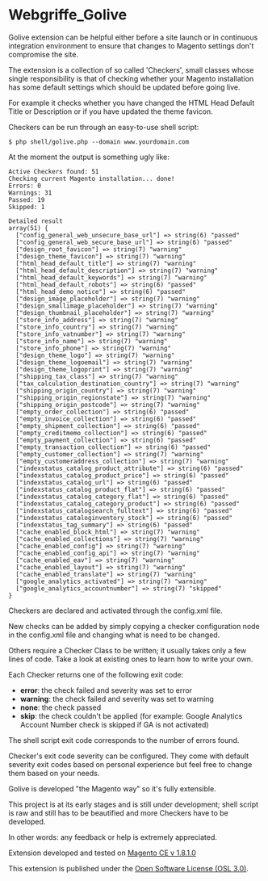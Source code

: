 Webgriffe_Golive
================

Golive extension can be helpful either before a site launch or in continuous
integration environment to ensure that changes to Magento settings don't
compromise the site.

The extension is a collection of so called 'Checkers', small classes whose
single responsibility is that of checking whether your Magento installation
has some default settings which should be updated before going live.

For example it checks whether you have changed the HTML Head Default Title or
Description or if you have updated the theme favicon.

Checkers can be run through an easy-to-use shell script:

```
$ php shell/golive.php --domain www.yourdomain.com
```

At the moment the output is something ugly like:

```
Active Checkers found: 51
Checking current Magento installation... done!
Errors: 0
Warnings: 31
Passed: 19
Skipped: 1

Detailed result
array(51) {
  ["config_general_web_unsecure_base_url"] => string(6) "passed"
  ["config_general_web_secure_base_url"] => string(6) "passed"
  ["design_root_favicon"] => string(7) "warning"
  ["design_theme_favicon"] => string(7) "warning"
  ["html_head_default_title"] => string(7) "warning"
  ["html_head_default_description"] => string(7) "warning"
  ["html_head_default_keywords"] => string(7) "warning"
  ["html_head_default_robots"] => string(6) "passed"
  ["html_head_demo_notice"] => string(6) "passed"
  ["design_image_placeholder"] => string(7) "warning"
  ["design_smallimage_placeholder"] => string(7) "warning"
  ["design_thumbnail_placeholder"] => string(7) "warning"
  ["store_info_address"] => string(7) "warning"
  ["store_info_country"] => string(7) "warning"
  ["store_info_vatnumber"] => string(7) "warning"
  ["store_info_name"] => string(7) "warning"
  ["store_info_phone"] => string(7) "warning"
  ["design_theme_logo"] => string(7) "warning"
  ["design_theme_logoemail"] => string(7) "warning"
  ["design_theme_logoprint"] => string(7) "warning"
  ["shipping_tax_class"] => string(7) "warning"
  ["tax_calculation_destination_country"] => string(7) "warning"
  ["shipping_origin_country"] => string(7) "warning"
  ["shipping_origin_regionstate"] => string(7) "warning"
  ["shipping_origin_postcode"] => string(7) "warning"
  ["empty_order_collection"] => string(6) "passed"
  ["empty_invoice_collection"] => string(6) "passed"
  ["empty_shipment_collection"] => string(6) "passed"
  ["empty_creditmemo_collection"] => string(6) "passed"
  ["empty_payment_collection"] => string(6) "passed"
  ["empty_transaction_collection"] => string(6) "passed"
  ["empty_customer_collection"] => string(7) "warning"
  ["empty_customeraddress_collection"] => string(7) "warning"
  ["indexstatus_catalog_product_attribute"] => string(6) "passed"
  ["indexstatus_catalog_product_price"] => string(6) "passed"
  ["indexstatus_catalog_url"] => string(6) "passed"
  ["indexstatus_catalog_product_flat"] => string(6) "passed"
  ["indexstatus_catalog_category_flat"] => string(6) "passed"
  ["indexstatus_catalog_category_product"] => string(6) "passed"
  ["indexstatus_catalogsearch_fulltext"] => string(6) "passed"
  ["indexstatus_cataloginventory_stock"] => string(6) "passed"
  ["indexstatus_tag_summary"] => string(6) "passed"
  ["cache_enabled_block_html"] => string(7) "warning"
  ["cache_enabled_collections"] => string(7) "warning"
  ["cache_enabled_config"] => string(7) "warning"
  ["cache_enabled_config_api"] => string(7) "warning"
  ["cache_enabled_eav"] => string(7) "warning"
  ["cache_enabled_layout"] => string(7) "warning"
  ["cache_enabled_translate"] => string(7) "warning"
  ["google_analytics_activated"] => string(7) "warning"
  ["google_analytics_accountnumber"] => string(7) "skipped"
}
```

Checkers are declared and activated through the config.xml file.

New checks can be added by simply copying a checker configuration node in the
config.xml file and changing what is need to be changed.

Others require a Checker Class to be written; it usually takes only a few lines
of code. Take a look at existing ones to learn how to write your own.

Each Checker returns one of the following exit code:

* __error__: the check failed and severity was set to error
* __warning__: the check failed and severity was set to warning
* __none__: the check passed
* __skip__: the check couldn't be applied (for example: Google Analytics Account Number check is skipped if GA is not activated)

The shell script exit code corresponds to the number of errors found.

Checker's exit code severity can be configured. They come with default severity
exit codes based on personal experience but feel free to change them based on
your needs.

Golive is developed "the Magento way" so it's fully extensible.

This project is at its early stages and is still under development; shell script
is raw and still has to be beautified and more Checkers have to be developed.

In other words: any feedback or help is extremely appreciated.

Extension developed and tested on [Magento CE v 1.8.1.0](http://www.magentocommerce.com/download)

This extension is published under the [Open Software License (OSL 3.0)](http://opensource.org/licenses/OSL-3.0).